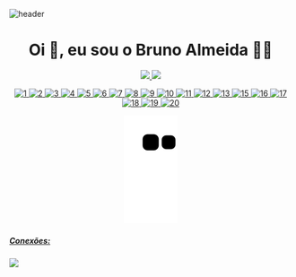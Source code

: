 ![header](https://user-images.githubusercontent.com/88558377/159158519-59bcb75b-ec6b-4f9e-ac29-d968010e2b98.gif)

<h1 align="center"> Oi 👋, eu sou o Bruno Almeida 👨‍💻</h1>

<div align="center">
  <a href="https://github.com/BeyondtimeX"> 
  <img height="180em" src="https://github-readme-stats.vercel.app/api?username=BeyondtimeX&show_icons=true&theme=cobalt&include_all_commits=true&count_private=true"/>
  <img height="180em" src="https://github-readme-stats.vercel.app/api/top-langs/?username=BeyondtimeX&layout=compact&langs_count=7&theme=cobalt"/>
</div>

  <div align="center">
  
 ![1](https://img.shields.io/badge/Kali_Linux-557C94?style=for-the-badge&logo=kali-linux&logoColor=white)
 ![2](https://img.shields.io/badge/Ubuntu-E95420?style=for-the-badge&logo=ubuntu&logoColor=white)
 ![3](https://img.shields.io/badge/Windows-0078D6?style=for-the-badge&logo=windows&logoColor=white)
 ![4](https://img.shields.io/badge/Python-3776AB?style=for-the-badge&logo=python&logoColor=white)
 ![5](https://img.shields.io/badge/HTML-239120?style=for-the-badge&logo=html5&logoColor=white)
 ![6](https://img.shields.io/badge/CSS-239120?&style=for-the-badge&logo=css3&logoColor=whi)
 ![7](https://img.shields.io/badge/JavaScript-F7DF1E?style=for-the-badge&logo=javascript&logoColor=bl)
 ![8](https://img.shields.io/badge/.NET-5C2D91?style=for-the-badge&logo=.net&logoColor=whi)
 ![9](https://img.shields.io/badge/C%23-239120?style=for-the-badge&logo=c-sharp&logoColor=white)
 ![10](https://img.shields.io/badge/Markdown-000000?style=for-the-badge&logo=markdown&logoColor=whit)
 ![11](https://img.shields.io/badge/MySQL-00000F?style=for-the-badge&logo=mysql&logoColor=white)
  ![12](https://img.shields.io/badge/PostgreSQL-316192?style=for-the-badge&logo=postgresql&logoColor=white)
   ![13](https://img.shields.io/badge/MongoDB-4EA94B?style=for-the-badge&logo=mongodb&logoColor=white)
     ![15](https://img.shields.io/badge/Microsoft_Office-D83B01?style=for-the-badge&logo=microsoft-office&logoColor=white)
      ![16](https://img.shields.io/badge/PyCharm-000000.svg?&style=for-the-badge&logo=PyCharm&logoColor=White)
        ![17](https://img.shields.io/badge/sublime_text-%23575757.svg?&style=for-the-badge&logo=sublime-text&logoColor=importan)
          ![18](https://img.shields.io/badge/Visual_Studio_Code-0078D4?style=for-the-badge&logo=visual%20studio%20code&logoColor=white)
            ![19](https://img.shields.io/badge/GIT-E44C30?style=for-the-badge&logo=git&logoColor=white)
              ![20](https://img.shields.io/badge/windows%20terminal-4D4D4D?style=for-the-badge&logo=windows%20terminal&logoColor=white)
 
 </div>
 <div align="center">
  
  ![Snake animation](https://github.com/BeyondtimeX/BeyondtimeX/blob/output/github-contribution-grid-snake.svg)
  
</div>

   <h5 align="left">Conexões:</h5>

  <a href="https://www.linkedin.com/in/brunodesouzaalmeida" target="_blank"><img src="https://img.shields.io/badge/LinkedIn-0077B5?style=for-the-badge&logo=linkedin&logoColor=white" target="_blank"></a> 
   

  

  


 














